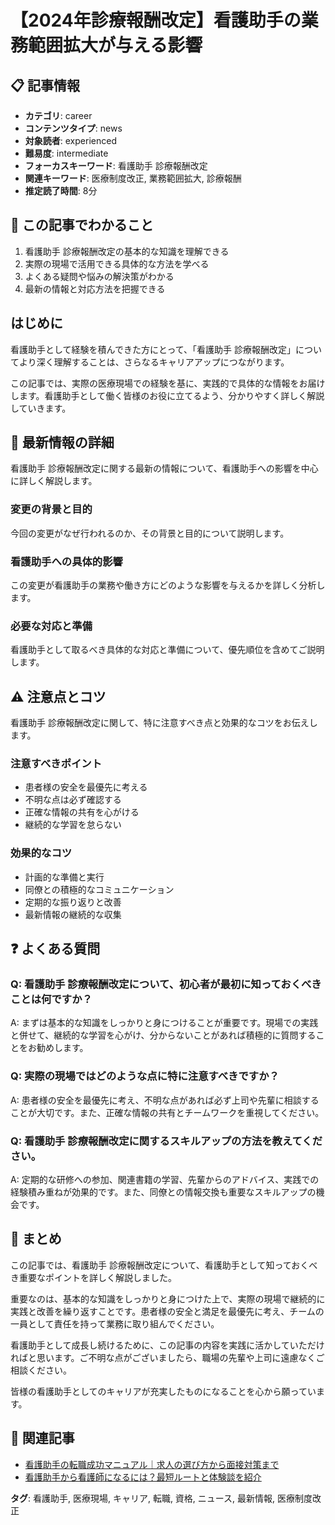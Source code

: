 # 【2024年診療報酬改定】看護助手の業務範囲拡大が与える影響

## 📋 記事情報
- **カテゴリ**: career
- **コンテンツタイプ**: news
- **対象読者**: experienced
- **難易度**: intermediate
- **フォーカスキーワード**: 看護助手 診療報酬改定
- **関連キーワード**: 医療制度改正, 業務範囲拡大, 診療報酬
- **推定読了時間**: 8分

## 🎯 この記事でわかること
1. 看護助手 診療報酬改定の基本的な知識を理解できる
2. 実際の現場で活用できる具体的な方法を学べる
3. よくある疑問や悩みの解決策がわかる
4. 最新の情報と対応方法を把握できる

## はじめに
看護助手として経験を積んできた方にとって、「看護助手 診療報酬改定」についてより深く理解することは、さらなるキャリアアップにつながります。

この記事では、実際の医療現場での経験を基に、実践的で具体的な情報をお届けします。看護助手として働く皆様のお役に立てるよう、分かりやすく詳しく解説していきます。

## 📰 最新情報の詳細
看護助手 診療報酬改定に関する最新の情報について、看護助手への影響を中心に詳しく解説します。

### 変更の背景と目的
今回の変更がなぜ行われるのか、その背景と目的について説明します。

### 看護助手への具体的影響
この変更が看護助手の業務や働き方にどのような影響を与えるかを詳しく分析します。

### 必要な対応と準備
看護助手として取るべき具体的な対応と準備について、優先順位を含めてご説明します。

## ⚠️ 注意点とコツ
看護助手 診療報酬改定に関して、特に注意すべき点と効果的なコツをお伝えします。

### 注意すべきポイント
- 患者様の安全を最優先に考える
- 不明な点は必ず確認する
- 正確な情報の共有を心がける
- 継続的な学習を怠らない

### 効果的なコツ
- 計画的な準備と実行
- 同僚との積極的なコミュニケーション
- 定期的な振り返りと改善
- 最新情報の継続的な収集

## ❓ よくある質問
### Q: 看護助手 診療報酬改定について、初心者が最初に知っておくべきことは何ですか？
A: まずは基本的な知識をしっかりと身につけることが重要です。現場での実践と併せて、継続的な学習を心がけ、分からないことがあれば積極的に質問することをお勧めします。

### Q: 実際の現場ではどのような点に特に注意すべきですか？
A: 患者様の安全を最優先に考え、不明な点があれば必ず上司や先輩に相談することが大切です。また、正確な情報の共有とチームワークを重視してください。

### Q: 看護助手 診療報酬改定に関するスキルアップの方法を教えてください。
A: 定期的な研修への参加、関連書籍の学習、先輩からのアドバイス、実践での経験積み重ねが効果的です。また、同僚との情報交換も重要なスキルアップの機会です。

## 📝 まとめ
この記事では、看護助手 診療報酬改定について、看護助手として知っておくべき重要なポイントを詳しく解説しました。

重要なのは、基本的な知識をしっかりと身につけた上で、実際の現場で継続的に実践と改善を繰り返すことです。患者様の安全と満足を最優先に考え、チームの一員として責任を持って業務に取り組んでください。

看護助手として成長し続けるために、この記事の内容を実践に活かしていただければと思います。ご不明な点がございましたら、職場の先輩や上司に遠慮なくご相談ください。

皆様の看護助手としてのキャリアが充実したものになることを心から願っています。

## 🔗 関連記事
- [看護助手の転職成功マニュアル｜求人の選び方から面接対策まで](/nursing-assistant-job-change-guide)
- [看護助手から看護師になるには？最短ルートと体験談を紹介](/from-nursing-assistant-to-nurse)

**タグ**: 看護助手, 医療現場, キャリア, 転職, 資格, ニュース, 最新情報, 医療制度改正
